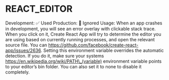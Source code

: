 REACT\_EDITOR
=============

Development: ✅ Used Production: 🚫 Ignored Usage: When an app crashes in development, you will see an error overlay with clickable stack trace. When you click on it, Create React App will try to determine the editor you are using based on currently running processes, and open the relevant source file. You can https://github.com/facebook/create-react-app/issues/2636. Setting this environment variable overrides the automatic detection. If you do it, make sure your systems https://en.wikipedia.org/wiki/PATH\_(variable) environment variable points to your editor’s bin folder. You can also set it to none to disable it completely.

